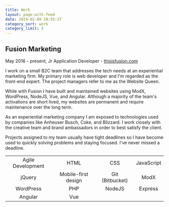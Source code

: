 ```yaml
---
title: Work
layout: page-with-feed
date: 2019-02-09 10:55:27
category_sort: work
category_limit: 5
---
```

## Fusion Marketing

May 2016 - present, Jr Application Developer - [thisisfusion.com](https://thisisfusion.com)

I work on a small B2C team that addresses the tech needs at an experiential marketing firm. My primary role is web developer and I'm regarded as the front-end expert. The project managers refer to me as the Website Queen.

While with Fusion I have built and maintained websites using ModX, WordPress, NodeJS, Vue, and Angular. Although a majority of the team's activations are short lived, my websites are permanent and require maintenance over the long term.

As an experiential marketing company I am exposed to technologies used by companies like Anheuser Busch, Coke, and Blizzard. I work closely with the creative team and brand ambassadors in order to best satisfy the client.

Projects assigned to my team usually have tight deadlines so I have become used to quickly solving problems and staying focused. I've never missed a deadline.

| | | | |
| :---: | :---: | :---: | :---: |
| Agile Development | HTML | CSS | JavaScript |
| jQuery | Mobile-first design | Git (Bitbucket) | ModX |
| WordPress | PHP | NodeJS | Express |
| Angular | Vue |